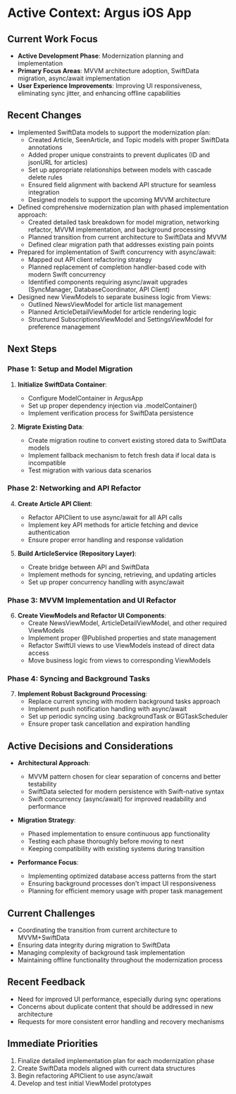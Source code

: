 # Active Context: Argus iOS App

## Current Work Focus
- **Active Development Phase**: Modernization planning and implementation
- **Primary Focus Areas**: MVVM architecture adoption, SwiftData migration, async/await implementation
- **User Experience Improvements**: Improving UI responsiveness, eliminating sync jitter, and enhancing offline capabilities

## Recent Changes
- Implemented SwiftData models to support the modernization plan:
  - Created Article, SeenArticle, and Topic models with proper SwiftData annotations
  - Added proper unique constraints to prevent duplicates (ID and jsonURL for articles)
  - Set up appropriate relationships between models with cascade delete rules
  - Ensured field alignment with backend API structure for seamless integration
  - Designed models to support the upcoming MVVM architecture
- Defined comprehensive modernization plan with phased implementation approach:
  - Created detailed task breakdown for model migration, networking refactor, MVVM implementation, and background processing
  - Planned transition from current architecture to SwiftData and MVVM
  - Defined clear migration path that addresses existing pain points
- Prepared for implementation of Swift concurrency with async/await:
  - Mapped out API client refactoring strategy
  - Planned replacement of completion handler-based code with modern Swift concurrency
  - Identified components requiring async/await upgrades (SyncManager, DatabaseCoordinator, API Client)
- Designed new ViewModels to separate business logic from Views:
  - Outlined NewsViewModel for article list management
  - Planned ArticleDetailViewModel for article rendering logic
  - Structured SubscriptionsViewModel and SettingsViewModel for preference management

## Next Steps

### Phase 1: Setup and Model Migration
1. **Initialize SwiftData Container**:
   - Configure ModelContainer in ArgusApp
   - Set up proper dependency injection via .modelContainer()
   - Implement verification process for SwiftData persistence

2. **Migrate Existing Data**:
   - Create migration routine to convert existing stored data to SwiftData models
   - Implement fallback mechanism to fetch fresh data if local data is incompatible
   - Test migration with various data scenarios

### Phase 2: Networking and API Refactor
4. **Create Article API Client**:
   - Refactor APIClient to use async/await for all API calls
   - Implement key API methods for article fetching and device authentication
   - Ensure proper error handling and response validation

5. **Build ArticleService (Repository Layer)**:
   - Create bridge between API and SwiftData
   - Implement methods for syncing, retrieving, and updating articles
   - Set up proper concurrency handling with async/await

### Phase 3: MVVM Implementation and UI Refactor
6. **Create ViewModels and Refactor UI Components**:
   - Create NewsViewModel, ArticleDetailViewModel, and other required ViewModels
   - Implement proper @Published properties and state management
   - Refactor SwiftUI views to use ViewModels instead of direct data access
   - Move business logic from views to corresponding ViewModels

### Phase 4: Syncing and Background Tasks
7. **Implement Robust Background Processing**:
   - Replace current syncing with modern background tasks approach
   - Implement push notification handling with async/await
   - Set up periodic syncing using .backgroundTask or BGTaskScheduler
   - Ensure proper task cancellation and expiration handling

## Active Decisions and Considerations
- **Architectural Approach**: 
  - MVVM pattern chosen for clear separation of concerns and better testability
  - SwiftData selected for modern persistence with Swift-native syntax
  - Swift concurrency (async/await) for improved readability and performance

- **Migration Strategy**: 
  - Phased implementation to ensure continuous app functionality
  - Testing each phase thoroughly before moving to next
  - Keeping compatibility with existing systems during transition

- **Performance Focus**: 
  - Implementing optimized database access patterns from the start
  - Ensuring background processes don't impact UI responsiveness
  - Planning for efficient memory usage with proper task management

## Current Challenges
- Coordinating the transition from current architecture to MVVM+SwiftData
- Ensuring data integrity during migration to SwiftData
- Managing complexity of background task implementation
- Maintaining offline functionality throughout the modernization process

## Recent Feedback
- Need for improved UI performance, especially during sync operations
- Concerns about duplicate content that should be addressed in new architecture
- Requests for more consistent error handling and recovery mechanisms

## Immediate Priorities
1. Finalize detailed implementation plan for each modernization phase
2. Create SwiftData models aligned with current data structures
3. Begin refactoring APIClient to use async/await
4. Develop and test initial ViewModel prototypes
